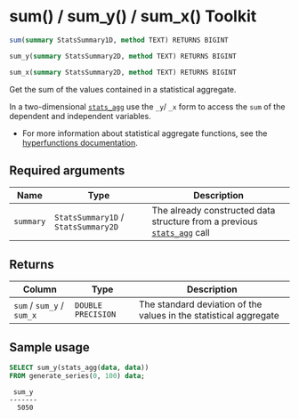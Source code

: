 # sum() / sum_y() / sum_x() <tag type="toolkit">Toolkit</tag>

```SQL
sum(summary StatsSummary1D, method TEXT) RETURNS BIGINT
```
```SQL
sum_y(summary StatsSummary2D, method TEXT) RETURNS BIGINT
```
```SQL
sum_x(summary StatsSummary2D, method TEXT) RETURNS BIGINT
```

Get the  sum of the values contained in a statistical aggregate.

In a two-dimensional [`stats_agg`][stats-agg] use the `_y`/ `_x` form to access the 
`sum` of the dependent and independent variables. 



*   For more information about statistical aggregate functions, see the
    [hyperfunctions documentation][hyperfunctions-stats-agg].


## Required arguments

|Name|Type|Description|
|---|---|---|
|`summary`|`StatsSummary1D` / `StatsSummary2D`|The already constructed data structure from a previous [`stats_agg`][stats-agg] call|



## Returns

|Column|Type|Description|
|---|---|---|
|`sum` / `sum_y` / `sum_x` |`DOUBLE PRECISION`|The standard deviation of the values in the statistical aggregate|

## Sample usage

```SQL
SELECT sum_y(stats_agg(data, data))
FROM generate_series(0, 100) data;
```
```output
 sum_y 
-------
  5050
```


[hyperfunctions-stats-agg]: timescaledb/:currentVersion:/how-to-guides/hyperfunctions/stats-aggs/
[stats-agg]:/hyperfunctions/stats_aggs/stats_agg/